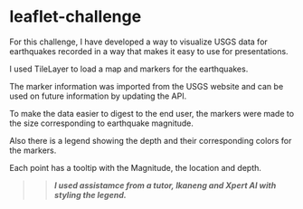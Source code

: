 # leaflet-challenge

For this challenge, I have developed a way to visualize USGS data for earthquakes recorded in a way that makes it easy to use for presentations.

I used TileLayer to load a map and markers for the earthquakes.

The marker information was imported from the USGS website and can be used on future information by updating the API. 

To make the data easier to digest to the end user, the markers were made to the size corresponding to earthquake magnitude.

Also there is a legend showing the depth and their corresponding colors for the markers. 

Each point has a tooltip with the Magnitude, the location and depth.

> > ***I used assistamce from a tutor, Ikaneng and Xpert AI with styling the legend.***
